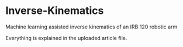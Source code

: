 # Inverse-Kinematics
Machine learning assisted inverse kinematics of an IRB 120 robotic arm

Everything is explained in the uploaded article file.
